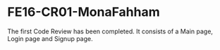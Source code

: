 # FE16-CR01-MonaFahham

The first Code Review has been completed.
It consists of a Main page, Login page and Signup page.

